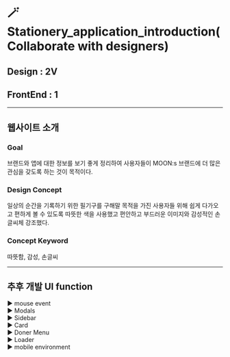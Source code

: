 # **🪄Stationery_application_introduction(Collaborate with designers)**

## Design : 2V

## FrontEnd : 1

<hr />

## **웹사이트 소개**

### **Goal**

브랜드와 앱에 대한 정보를 보기 좋게 정리하여 사용자들이 MOON:s 브랜드에 더 많은 관심을 갖도록 하는 것이 목적이다.

### **Design Concept**

일상의 순간을 기록하기 위한 필기구를 구해말 목적을 가진 사용자들 위해 쉽게 다가오고 편하게 볼 수 있도록 따뜻한 색을 사용했고 편안하고 부드러운 이미지와 감성적인 손글씨체 강조했다.

### **Concept Keyword**

따뜻함, 감성, 손글씨

<hr />

## **추후 개발 UI function** <br/>

▶ mouse event<br />
▶ Modals<br />
▶ Sidebar<br />
▶ Card<br />
▶ Doner Menu<br />
▶ Loader<br />
▶ mobile environment<br />
